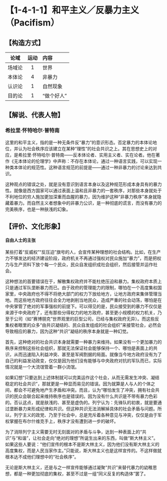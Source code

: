 # 【1-4-1-1】和平主义／反暴力主义（Pacifism）
## 【构造方式】
| 论域 | 运动           | 内容 |
|:----:|:----------------:|:-----|
| 场域论   |1 |  世界  |
| 本体论   |4 |  非暴力  |
| 认识论   |1 |  自然现象  |
| 目的论   |1 |  “做个好人”  |

## 【解说、代表人物】
### 希拉里·怀特哈尔·普特南 

这里的和平主义，指的是一种无条件反“暴力”的意识形态。否定暴力的本体论地位，并认为社会秩序应该建立在某种“理性”的社会共识之上。其在思想史上的对应，是希拉里·怀特哈尔·普特南——反本体论者、实用主义者、实在论者。他在著作《无本体论的伦理学》中声称：不存在本体论，通过一种语言实践，可以实现一种类本体论的规范性。这种语言规范的前提是——通过一种非暴力的讨论来达到共识。

这种观点的错误之处，就是没有意识到语言本身以及这种规范形成本身具有的暴力性。就像是西方国家可以通过表面上温和且非暴力的一套秩序，对那些本身就处于不利地位的穷人施加更加深重而血腥的暴力，因为维护这种“非暴力秩序”本身就隐藏着暴力。而自然主义者想象中的非暴力公识，是一种彻底的谎言，而没有暴力的完美秩序，也是一种肤浅的幻象。

## 【评价、文化形象】
#### 自由人士的主张
某些打着“反威权”“反压迫”旗号的人，会宣传某种理想的社会结构。比如，在生产力不够发达的经济建设阶段，政府机关不再通过强权对民众施加“暴力”，而是把权力与生产资料下放个每一个民众，民众自发组织成社会组织，然后接管并运作社会。

这种想法的首要错误在于，解散集权政府并不能杜绝压迫和暴力。集权政府本质上只是通过军队垄断暴力而已。由于政府的管理能力的限制，哪怕在一个高度集权国家里，中央政府也不得不将绝大部门的权力下放给地方，让地方政府来集体管理当地。而这些地方政府往往会全力地剥削当地民众，造成严重的社会动荡，哪怕是在中央掌管了绝对的军事强权的前提下。可以得见的是，民众接受到的暴力不仅仅是来源于中央政府了，还有那些分得权力的地方政府，甚至更小规模的权力机关，乃至于公司（如“赛博朋克”世界观里的巨型公司，已经与集权政府无异）。而这些反集权者眼里的众多“由共识凝结的、民众自发组成的社会组织”来接管社会，必然会导致相应的暴力，因为这种“共识”凝结的秩序本身就是一种幻觉。

首先，这种绝对的社会共识本身就需要一种暴力来维持。如果没有一个更加暴力的秩序来控制这些社会组织，那就无法保证社会能够保持一个、哪怕是表面上的共识，从而迅速陷入利益冲突、甚至是军阀割据的局面。就像当今地方政府没有为了自己的利益发动政变，仅仅是因为他们没有能够与中央政府对抗的军队而已，实际情况就是一个大流氓管着一群小流氓。

如果幻想“只要达到上述体制就可以完美运作这个社会，从而无需发生冲突、凝结稳定的社会共识”，那就更是一种显而易见的错误。因为就算是人与人的个体之间，都会不可避免地产生矛盾和冲突。而且，认为“哪怕发生了冲突，拥有社会共识的民众会联合起来维持秩序也是错误的。因为没有什么共识是不带有暴力色彩的。否认这点，就是肤浅的、甚至是虚伪的。列宁认为：先锋队的初衷，就是要通过垄断暴力来形成纪律和共识。但这种共识无法消解掉具体的社会矛盾与问题。所以，列宁主义的政党、乃至于社会中，总是充斥着各种意见与冲突，仅仅是由于军权掌握在布尔什维克手上，秩序才没有遭到进一步的破坏。

为了消除列宁主义需要无时无刻面对的矛盾与斗争，达到一种表面上的“共识”与“和谐”，让社会走向“绝对的理想”所诞生出来的东西，叫做“斯大林主义”。如果这些人要说：“他们宣传的根本不是斯大林主义，因为他们没有斯大林主义的高度集权，而是人民当家作主。”只能说，斯大林主义也是这样宣传的。不这样做就根本达不成他们理想中的“社会秩序”。

无论是斯大林主义，还是与之一样宣传能够通过凝聚“共识”来替代暴力的幼稚思想，都是一种更加彻底的集权，甚至不过是一组“同义反复的构造体”罢了。


